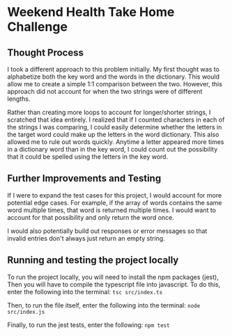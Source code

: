 # Weekend Health Take Home Challenge

## Thought Process
I took a different approach to this problem initially. My first thought was to 
alphabetize both the key word and the words in the dictionary. This would allow me
to create a simple 1:1 comparison between the two. However, this approach did 
not account for when the two strings were of different lengths. 

Rather than creating more loops to account for longer/shorter strings, I scratched
that idea entirely. I realized that if I counted characters in each of the strings
I was comparing, I could easily determine whether the letters in the target word could 
make up the letters in the word dictionary. This also allowed me to rule out words quickly.
Anytime a letter appeared more times in a dictionary word than in the key word, I could
count out the possibility that it could be spelled using the letters in the key word.

## Further Improvements and Testing
If I were to expand the test cases for this project, I would account for more potential
edge cases. For example, if the array of words contains the same word multiple times, 
that word is returned multiple times. I would want to account for that possibility
and only return the word once. 

I would also potentially build out responses or error messages so that invalid entries don't
always just return an empty string.


## Running and testing the project locally
To run the project locally, you will need to install the npm packages (jest),
Then you will have to compile the typescript file into javascript. To do this, enter 
the following into the terminal:
```tsc src/index.ts```

Then, to run the file itself, enter the following into the terminal:
```node src/index.js```

Finally, to run the jest tests, enter the following: 
```npm test```
